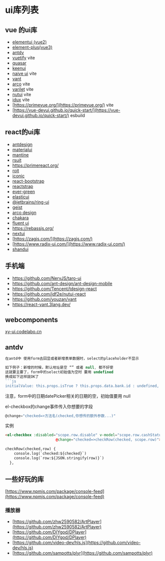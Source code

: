 # ui库列表

## vue 的ui库

- [elementui (vue2)](http://element-cn.eleme.io/#/zh-CN)
- [element-plus(vue3)](https://element-plus.org/)
- [antdv](https://antdv.com/)
- [vuetify](https://vuetifyjs.com/) vite
- [quasar](https://quasar.dev/)
- [keenui](https://josephuspaye.github.io/Keen-UI/#/ui-alert)
- [naive ui](https://www.naiveui.com/) vite
- [vant](https://vant-ui.github.io/vant/)
- [arco](https://arco.design/)  vite
- [varilet]( https://github.com/varletjs/varlet) vite
- [nutui](https://nutui.jd.com/#/)  vite
- [idux](https://github.com/IDuxFE/idux) vite
- [https://primevue.org/](https://primevue.org/)   vite
- [https://vue-devui.github.io/quick-start/](https://vue-devui.github.io/quick-start/) esbuild

## react的ui库

- [antdesign](https://ant.design/)
- [materialui](https://mui.com/material-ui/)
- [mantine](https://mantine.dev/)
- [rsuit](https://rsuitejs.com/)
- https://primereact.org/
- [roit](https://riot.js.org/)
- [iconic](https://github.com/ionic-team/ionic-framework)
- [react-bootstrap](https://react-bootstrap.github.io)
- [reactstrap](http://reactstrap.github.io)
- [ever-green](https://evergreen.segment.com/)
- [elasticui](https://elastic.github.io/eui/)
- [@jetbrains/ring-ui](https://github.com/JetBrains/ring-ui)
- [geist](https://geist-ui.dev/zh-cn)
- [arco design](https://arco.design/)
- [chakara](https://github.com/chakra-ui/chakra-ui)
- [fluent ui](https://github.com/microsoft/fluentui)
- <https://rebassjs.org/>
- [nextui](https://nextui.org/)
- [https://zagjs.com/](https://zagjs.com/)
- [https://www.radix-ui.com/](https://www.radix-ui.com/)
- [shandui](https://ui.shadcn.com/)

## 手机端

- <https://github.com/NervJS/taro-ui>
- <https://github.com/ant-design/ant-design-mobile>
- <https://github.com/Tencent/tdesign-react>
- <https://github.com/jdf2e/nutui-react>
- <https://github.com/youzan/vant>
- <https://react-vant.3lang.dev/>

## webcomponents

[xy-ui.codelabo.cn](https://xy-ui.codelabo.cn/docs/#/)

## antdv

```javascript
在antd中 使用form去回显或者新增表单数据时，select的placeholder不显示

如下例子：新增的时候，默认地址是空 “” 或者 null, 都不好使
这就要主要了，form中的select初始值为空时 要用 undefined
换成如下这样就OK了
```js
initialValue: this.props.isTrue ? this.props.data.bank.id : undefined,
```

注意，form中的日期datePicker相关的日期的空，初始值要用 null

el-checkbox的change事件传入你想要的字段

```js
@change="checked=>方法名(checked,你想传的额外参数...)"
```

实例

```html
<el-checkbox :disabled="scope.row.disable" v-model="scope.row.cashStatus"
                       @change="checked=>checkRow(checked, scope.row)"></el-checkbox>
                       
checkRow(checked,row) {
    console.log(`checked:${checked}`)
    console.log(`row:${JSON.stringify(row)}`)
  },
```

## 一些好玩的库

[https://www.npmjs.com/package/console-feed](https://www.npmjs.com/package/console-feed)

### 播放器

- [https://github.com/zhw2590582/ArtPlayer](https://github.com/zhw2590582/ArtPlayer)
- [https://github.com/DIYgod/DPlayer](https://github.com/DIYgod/DPlayer)
- [https://github.com/video-dev/hls.js](https://github.com/video-dev/hls.js)
- [https://github.com/sampotts/plyr](https://github.com/sampotts/plyr)
